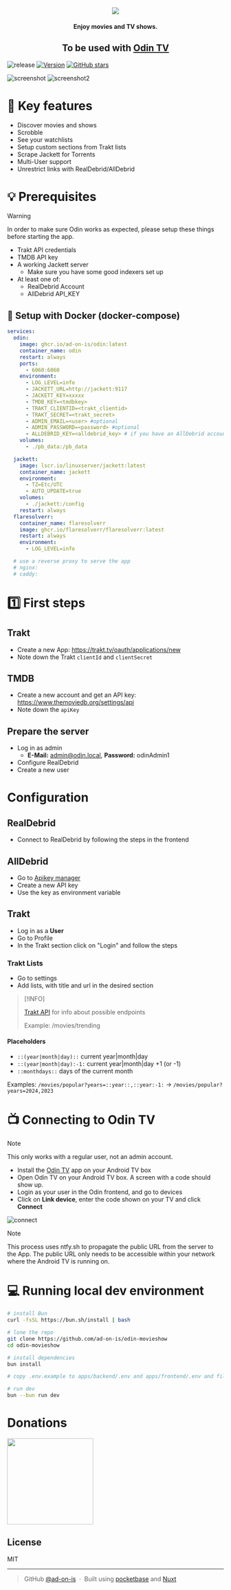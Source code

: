 <h1 align="center">
<img src="./apps/frontend/public/logo.svg" />
</h1>

<h4 align="center">Enjoy movies and TV shows.</h4>

<h2 align="center">To be used with <a href="https://github.com/ad-on-is/odin-tv">Odin TV</a></h2>

![release](https://github.com/ad-on-is/odin-server/actions/workflows/ci.yml/badge.svg?branch=)
[![Version](https://img.shields.io/github/v/tag/ad-on-is/odin-server.svg?style=flat)]()
[![GitHub stars](https://img.shields.io/github/stars/ad-on-is/odin-server.svg?style=social&label=Stars)]()

![screenshot](./screenshots/odin-screenshot.png)
![screenshot2](./screenshots/odin-screenshot2.png)

# 🚀 Key features

- Discover movies and shows
- Scrobble
- See your watchlists
- Setup custom sections from Trakt lists
- Scrape Jackett for Torrents
- Multi-User support
- Unrestrict links with RealDebrid/AllDebrid

# 💡 Prerequisites

> [!WARNING]
>
> In order to make sure Odin works as expected, please setup these things before starting the app.

- Trakt API credentials
- TMDB API key
- A working Jackett server
  - Make sure you have some good indexers set up
- At least one of:
  - RealDebrid Account
  - AllDebrid API_KEY

## 🐋 Setup with Docker (docker-compose)

```yaml
services:
  odin:
    image: ghcr.io/ad-on-is/odin:latest
    container_name: odin
    restart: always
    ports:
      - 6060:6060
    environment:
      - LOG_LEVEL=info
      - JACKETT_URL=http://jackett:9117
      - JACKETT_KEY=xxxxx
      - TMDB_KEY=<tmdbkey>
      - TRAKT_CLIENTID=<trakt_clientid>
      - TRAKT_SECRET=<trakt_secret>
      - ADMIN_EMAIL=<user> #optional
      - ADMIN_PASSWORD=<password> #optional
      - ALLDEBRID_KEY=<alldebrid_key> # if you have an AllDebrid account
    volumes:
      - ./pb_data:/pb_data

  jackett:
    image: lscr.io/linuxserver/jackett:latest
    container_name: jackett
    environment:
      - TZ=Etc/UTC
      - AUTO_UPDATE=true
    volumes:
      - ./jackett:/config
    restart: always
  flaresolverr:
    container_name: flaresolverr
    image: ghcr.io/flaresolverr/flaresolverr:latest
    restart: always
    environment:
      - LOG_LEVEL=info

  # use a reverse proxy to serve the app
  # nginx:
  # caddy:
```

# 1️⃣ First steps

## Trakt

- Create a new App: <https://trakt.tv/oauth/applications/new>
- Note down the Trakt `clientId` and `clientSecret`

## TMDB

- Create a new account and get an API key: <https://www.themoviedb.org/settings/api>
- Note down the `apiKey`

## Prepare the server

- Log in as admin
  - **E-Mail:** <admin@odin.local>, **Password:** odinAdmin1
- Configure RealDebrid
- Create a new user

# Configuration

## RealDebrid

- Connect to RealDebrid by following the steps in the frontend

## AllDebrid

- Go to [Apikey manager](https://alldebrid.com/apikeys/)
- Create a new API key
- Use the key as environment variable

## Trakt

- Log in as a **User**
- Go to Profile
- In the Trakt section click on "Login" and follow the steps

### Trakt Lists

- Go to settings
- Add lists, with title and url in the desired section

> [!INFO]
>
> [Trakt API](https://trakt.docs.apiary.io/) for info about possible endpoints
>
> Example: /movies/trending

#### Placeholders

- `::(year|month|day)::` current year|month|day
- `::(year|month|day):-1:` current year|month|day +1 (or -1)
- `::monthdays::` days of the current month

Examples:
`/movies/popular?years=::year::,::year:-1:` -> `/movies/popular?years=2024,2023`

# 📺 Connecting to Odin TV

> [!NOTE]
> This only works with a regular user, not an admin account.

- Install the [Odin TV](https://github.com/ad-on-is/odin-tv) app on your Android TV box
- Open Odin TV on your Android TV box. A screen with a code should show up.
- Login as your user in the Odin frontend, and go to devices
- Click on **Link device**, enter the code shown on your TV and click **Connect**

![connect](./screenshots/connect.png)

> [!NOTE]
> This process uses ntfy.sh to propagate the public URL from the server to the App. The public URL only needs to be accessible within your network where the Android TV is running on.

# 💻 Running local dev environment

```bash
# install Bun
curl -fsSL https://bun.sh/install | bash

# lone the repo
git clone https://github.com/ad-on-is/odin-movieshow
cd odin-movieshow

# install dependencies
bun install

# copy .env.example to apps/backend/.env and apps/frontend/.env and fill in the blanks

# run dev
bun --bun run dev


```

# Donations

<img src="./screenshots/btc_donation.png" height="200" />

## License

MIT

---

> GitHub [@ad-on-is](https://github.com/ad-on-is) &nbsp;&middot;&nbsp;
> Built using [pocketbase](https://pocketbase.io/) and [Nuxt](https://nuxt.com/)
